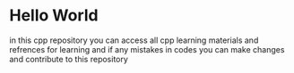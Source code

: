 <h1>Hello World</h1>

in this cpp repository you can access all cpp learning materials and refrences for learning 
and if any mistakes in codes you can make changes and contribute to this repository

